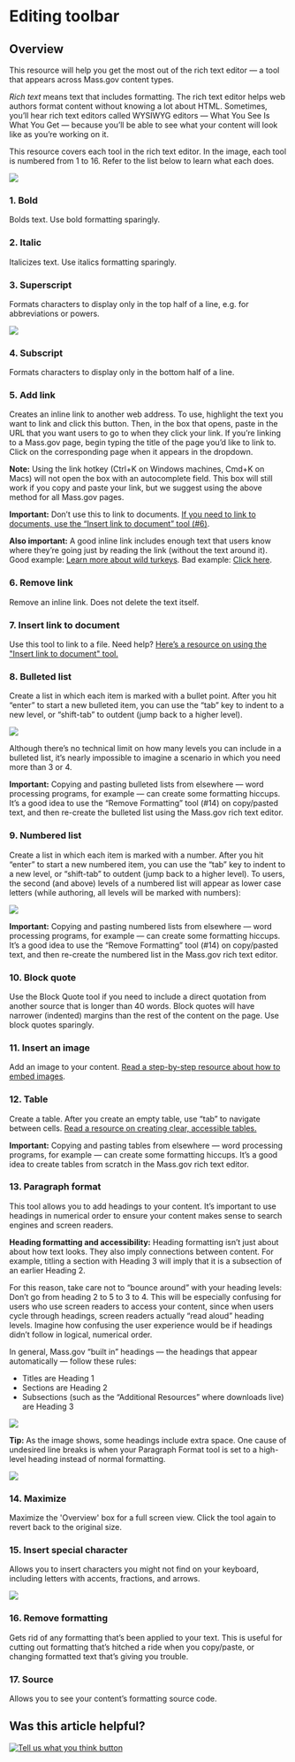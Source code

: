 # Editing toolbar

## Overview

This resource will help you get the most out of the rich text editor — a tool that appears across Mass.gov content types.

_Rich text_ means text that includes formatting. The rich text editor helps web authors format content without knowing a lot about HTML. Sometimes, you’ll hear rich text editors called WYSIWYG editors — What You See Is What You Get — because you’ll be able to see what your content will look like as you’re working on it.

This resource covers each tool in the rich text editor. In the image, each tool is numbered from 1 to 16. Refer to the list below to learn what each does.

![](https://github.com/gdesrosiers/TEST-mass.gov-KB/tree/5bf119f2287d7e493534e6cae69bdd08c0869d39/.gitbook/assets/download.jpg)

### 1. Bold

Bolds text. Use bold formatting sparingly.

### 2. Italic

Italicizes text. Use italics formatting sparingly.

### 3. Superscript

Formats characters to display only in the top half of a line, e.g. for abbreviations or powers.

![](https://cdn-images-1.medium.com/max/600/1*sHhZ9IyBWttv5wl9fxYmow.jpeg)

### 4. Subscript

Formats characters to display only in the bottom half of a line.

### 5. Add link

Creates an inline link to another web address. To use, highlight the text you want to link and click this button. Then, in the box that opens, paste in the URL that you want users to go to when they click your link. If you’re linking to a Mass.gov page, begin typing the title of the page you’d like to link to. Click on the corresponding page when it appears in the dropdown.

**Note:** Using the link hotkey \(Ctrl+K on Windows machines, Cmd+K on Macs\) will not open the box with an autocomplete field. This box will still work if you copy and paste your link, but we suggest using the above method for all Mass.gov pages.

**Important:** Don’t use this to link to documents. [If you need to link to documents, use the “Insert link to document” tool \(\#6\)](documents/linking-to-documents.md#creating-inline-links-to-documents).

**Also important:** A good inline link includes enough text that users know where they’re going just by reading the link \(without the text around it\). Good example: [Learn more about wild turkeys](https://www.mass.gov/service-details/learn-about-turkeys). Bad example: [Click here](https://www.mass.gov/service-details/learn-about-turkeys).

### 6. Remove link

Remove an inline link. Does not delete the text itself.

### 7. Insert link to document

Use this tool to link to a file. Need help? [Here’s a resource on using the "Insert link to document" tool.](documents/linking-to-documents.md#creating-inline-links-to-documents)

### 8. Bulleted list

Create a list in which each item is marked with a bullet point. After you hit “enter” to start a new bulleted item, you can use the “tab” key to indent to a new level, or “shift-tab” to outdent \(jump back to a higher level\).

![](https://cdn-images-1.medium.com/max/800/1*h0aablwNUiIHWwiScAV6CQ.jpeg)

Although there’s no technical limit on how many levels you can include in a bulleted list, it’s nearly impossible to imagine a scenario in which you need more than 3 or 4.

**Important:** Copying and pasting bulleted lists from elsewhere — word processing programs, for example — can create some formatting hiccups. It’s a good idea to use the “Remove Formatting” tool \(\#14\) on copy/pasted text, and then re-create the bulleted list using the Mass.gov rich text editor.

### 9. Numbered list

Create a list in which each item is marked with a number. After you hit “enter” to start a new numbered item, you can use the “tab” key to indent to a new level, or “shift-tab” to outdent \(jump back to a higher level\). To users, the second \(and above\) levels of a numbered list will appear as lower case letters \(while authoring, all levels will be marked with numbers\):

![](https://cdn-images-1.medium.com/max/1000/1*gFFMK8gf7aE2xMC4BPrmAg.jpeg)

**Important:** Copying and pasting numbered lists from elsewhere — word processing programs, for example — can create some formatting hiccups. It’s a good idea to use the “Remove Formatting” tool \(\#14\) on copy/pasted text, and then re-create the numbered list in the Mass.gov rich text editor.

### 10. Block quote

Use the Block Quote tool if you need to include a direct quotation from another source that is longer than 40 words. Block quotes will have narrower \(indented\) margins than the rest of the content on the page. Use block quotes sparingly.

### 11. Insert an image

Add an image to your content. [Read a step-by-step resource about how to embed images](images.md).

### 12. Table

Create a table. After you create an empty table, use “tab” to navigate between cells. [Read a resource on creating clear, accessible tables.](tables.md)

**Important:** Copying and pasting tables from elsewhere — word processing programs, for example — can create some formatting hiccups. It’s a good idea to create tables from scratch in the Mass.gov rich text editor.

### 13. Paragraph format

This tool allows you to add headings to your content. It’s important to use headings in numerical order to ensure your content makes sense to search engines and screen readers.

**Heading formatting and accessibility:** Heading formatting isn’t just about about how text looks. They also imply connections between content. For example, titling a section with Heading 3 will imply that it is a subsection of an earlier Heading 2.

For this reason, take care not to “bounce around” with your heading levels: Don’t go from heading 2 to 5 to 3 to 4. This will be especially confusing for users who use screen readers to access your content, since when users cycle through headings, screen readers actually “read aloud” heading levels. Imagine how confusing the user experience would be if headings didn’t follow in logical, numerical order.

In general, Mass.gov “built in” headings — the headings that appear automatically — follow these rules:

* Titles are Heading 1
* Sections are Heading 2
* Subsections \(such as the “Additional Resources” where downloads live\) are Heading 3

![](https://cdn-images-1.medium.com/max/800/1*vFPMOQJA6ZfPdtPXySo3zA.jpeg)

**Tip:** As the image shows, some headings include extra space. One cause of undesired line breaks is when your Paragraph Format tool is set to a high-level heading instead of normal formatting.

![](https://cdn-images-1.medium.com/max/800/1*U9he_fqUnGXaiffpfeu6pA.jpeg)

### 14. Maximize

Maximize the 'Overview' box for a full screen view. Click the tool again to revert back to the original size.

### 15. Insert special character

Allows you to insert characters you might not find on your keyboard, including letters with accents, fractions, and arrows.

![](https://cdn-images-1.medium.com/max/800/1*_VNtI5RQzHC4_pkV4-urwA.jpeg)

### 16. Remove formatting

Gets rid of any formatting that’s been applied to your text. This is useful for cutting out formatting that’s hitched a ride when you copy/paste, or changing formatted text that’s giving you trouble.

### 17. Source

Allows you to see your content’s formatting source code.

## Was this article helpful?

[![Tell us what you think button](https://blobscdn.gitbook.com/v0/b/gitbook-28427.appspot.com/o/assets%2F-LJ04qJGAHkvdE13BfdG%2F-LSz77NBAwnSNpMPT3df%2F-LSz7xSmyKXltd4avaCt%2FKB%20survey%20button%20POC%202.png?alt=media&token=8d071cab-8b95-48a3-a332-13e3fc8d9f96)](https://massgov.formstack.com/forms/mass_gov_knowledge_base_feedback?article=editing-toolbar)

